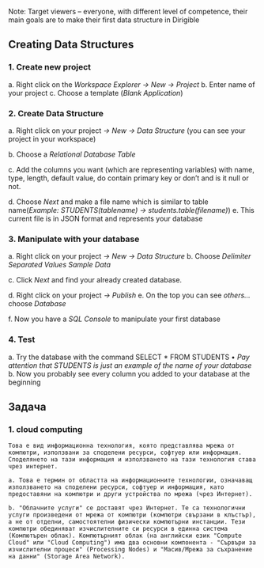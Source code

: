 Note:	Target viewers – everyone, with different level of competence, their main goals are to make their first data structure in Dirigible
## Creating Data Structures
### 1.	Create new project
a.	Right click on the *Workspace Explorer -> New -> Project* 
b.	Enter name of your project 
c.	Choose a template (*Blank Application*)  

### 2.	Create Data Structure
a.	Right click on your project *-> New -> Data Structure* (you can see your project in your workspace) 
 
b.	Choose a *Relational Database Table*
 
c.	Add the columns you want (which are representing variables) with name, type, length, default value, do contain primary key or don’t and is it null or not. 
 
d.	Choose *Next* and make a file name which is similar to table name(*Example: STUDENTS(tablename) -> students.table(filename)*)
e.	This current file is in JSON format and represents your database
 
### 3.	Manipulate with your database
a.	Right click on your project *-> New -> Data Structure*
b.	Choose *Delimiter Separated Values Sample Data*
 
c.	Click *Next* and find your already created database.
  
d.	Right click on your project *-> Publish*
e.	On the top you can see *others…* choose *Database*
 
f.	Now you have a *SQL Console* to manipulate your first database
 
### 4.	Test
a.	Try the database with the command SELECT * FROM STUDENTS
  •	*Pay attention that STUDENTS is just an example of the name of your database*
b.	Now you probably see every column you added to your database at the beginning
 

## Задача 

### 1. cloud computing 

	Това е вид информационна технология, която представлява мрежа от компютри, използвани за споделени ресурси, софтуер или информация. Споделянето на тази информация и използването на тази технология става чрез интернет. 

	a. Това е термин от областта на информационните технологии, означаващ използването на споделени ресурси, софтуер и информация, като предоставяни на компютри и други устройства по мрежа (чрез Интернет).

	b. "Облачните услуги" се доставят чрез Интернет. Те са технологични услуги произведени от мрежа от компютри (компютри свързани в клъстър), а не от отделни, самостоятелни физически компютърни инстанции. Тези компютри обединяват изчислителните си ресурси в единна система (Компютърен облак). Компютърният облак (на английски език "Compute Cloud" или "Cloud Computing") има два основни компонента - "Сървъри за изчислителни процеси" (Processing Nodes) и "Масив/Мрежа за съхранение на данни" (Storage Area Network).

